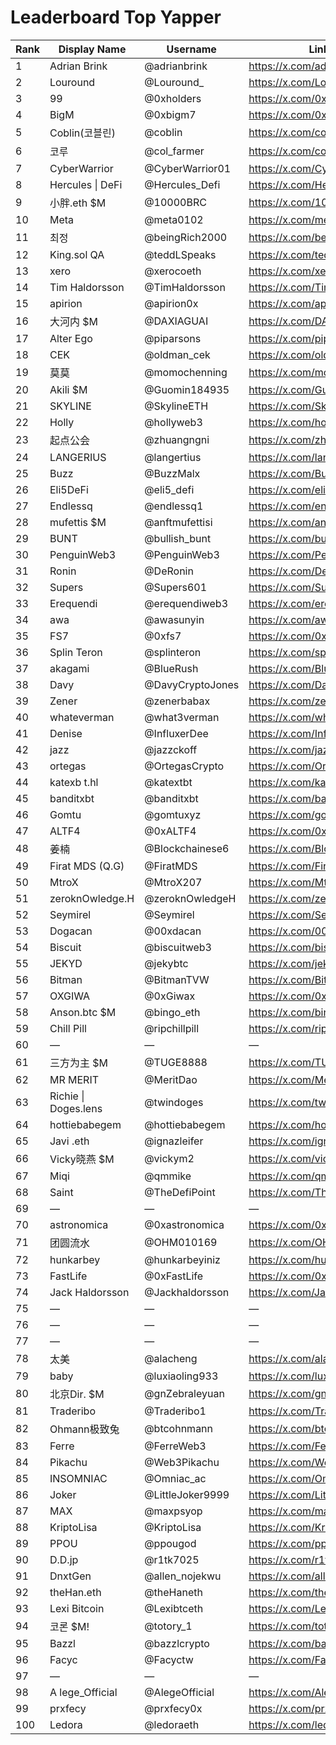 # Leaderboard Top Yapper

| Rank | Display Name           | Username           | Link X                             |
|------|------------------------|--------------------|------------------------------------|
| 1    | Adrian Brink           | @adrianbrink       | https://x.com/adrianbrink         |
| 2    | Louround               | @Louround_         | https://x.com/Louround_           |
| 3    | 99                     | @0xholders         | https://x.com/0xholders           |
| 4    | BigM                   | @0xbigm7           | https://x.com/0xbigm7             |
| 5    | Coblin(코블린)          | @coblin            | https://x.com/coblin              |
| 6    | 코루                    | @col_farmer        | https://x.com/col_farmer          |
| 7    | CyberWarrior           | @CyberWarrior01    | https://x.com/CyberWarrior01      |
| 8    | Hercules \| DeFi       | @Hercules_Defi     | https://x.com/Hercules_Defi       |
| 9    | 小胖.eth $M             | @10000BRC          | https://x.com/10000BRC            |
| 10   | Meta                   | @meta0102          | https://x.com/meta0102            |
| 11   | 최정                    | @beingRich2000     | https://x.com/beingRich2000       |
| 12   | King.sol QA            | @teddLSpeaks       | https://x.com/teddLSpeaks         |
| 13   | xero                   | @xerocoeth         | https://x.com/xerocoeth           |
| 14   | Tim Haldorsson         | @TimHaldorsson     | https://x.com/TimHaldorsson       |
| 15   | apirion                | @apirion0x         | https://x.com/apirion0x           |
| 16   | 大河内 $M               | @DAXIAGUAI         | https://x.com/DAXIAGUAI           |
| 17   | Alter Ego              | @piparsons         | https://x.com/piparsons           |
| 18   | CEK                    | @oldman_cek        | https://x.com/oldman_cek          |
| 19   | 莫莫                    | @momochenning      | https://x.com/momochenning        |
| 20   | Akili $M               | @Guomin184935      | https://x.com/Guomin184935        |
| 21   | SKYLINE                | @SkylineETH        | https://x.com/SkylineETH          |
| 22   | Holly                  | @hollyweb3         | https://x.com/hollyweb3           |
| 23   | 起点公会                | @zhuangngni        | https://x.com/zhuangngni          |
| 24   | LANGERIUS              | @langertius        | https://x.com/langertius          |
| 25   | Buzz                   | @BuzzMalx          | https://x.com/BuzzMalx            |
| 26   | Eli5DeFi               | @eli5_defi         | https://x.com/eli5_defi           |
| 27   | Endlessq               | @endlessq1         | https://x.com/endlessq1           |
| 28   | mufettis $M            | @anftmufettisi     | https://x.com/anftmufettisi       |
| 29   | BUNT                   | @bullish_bunt      | https://x.com/bullish_bunt        |
| 30   | PenguinWeb3            | @PenguinWeb3       | https://x.com/PenguinWeb3         |
| 31   | Ronin                  | @DeRonin           | https://x.com/DeRonin             |
| 32   | Supers                 | @Supers601         | https://x.com/Supers601           |
| 33   | Erequendi              | @erequendiweb3     | https://x.com/erequendiweb3       |
| 34   | awa                    | @awasunyin         | https://x.com/awasunyin           |
| 35   | FS7                    | @0xfs7             | https://x.com/0xfs7               |
| 36   | Splin Teron            | @splinteron        | https://x.com/splinteron          |
| 37   | akagami                | @BlueRush          | https://x.com/BlueRush            |
| 38   | Davy                   | @DavyCryptoJones   | https://x.com/DavyCryptoJones     |
| 39   | Zener                  | @zenerbabax        | https://x.com/zenerbabax          |
| 40   | whateverman            | @what3verman       | https://x.com/what3verman         |
| 41   | Denise                 | @InfluxerDee       | https://x.com/InfluxerDee         |
| 42   | jazz                   | @jazzckoff         | https://x.com/jazzckoff           |
| 43   | ortegas                | @OrtegasCrypto     | https://x.com/OrtegasCrypto       |
| 44   | katexb t.hl            | @katextbt          | https://x.com/katextbt            |
| 45   | banditxbt              | @banditxbt         | https://x.com/banditxbt           |
| 46   | Gomtu                  | @gomtuxyz          | https://x.com/gomtuxyz            |
| 47   | ALTF4                  | @0xALTF4           | https://x.com/0xALTF4             |
| 48   | 姜楠                    | @Blockchainese6    | https://x.com/Blockchainese6      |
| 49   | Firat MDS (Q.G)        | @FiratMDS          | https://x.com/FiratMDS            |
| 50   | MtroX                  | @MtroX207          | https://x.com/MtroX207            |
| 51   | zeroknOwledge.H        | @zeroknOwledgeH    | https://x.com/zeroknOwledgeH      |
| 52   | Seymirel               | @Seymirel          | https://x.com/Seymirel            |
| 53   | Dogacan                | @00xdacan          | https://x.com/00xdacan            |
| 54   | Biscuit                | @biscuitweb3       | https://x.com/biscuitweb3         |
| 55   | JEKYD                  | @jekybtc           | https://x.com/jekybtc             |
| 56   | Bitman                 | @BitmanTVW         | https://x.com/BitmanTVW           |
| 57   | OXGIWA                 | @0xGiwax           | https://x.com/0xGiwax             |
| 58   | Anson.btc $M           | @bingo_eth         | https://x.com/bingo_eth           |
| 59   | Chill Pill             | @ripchillpill      | https://x.com/ripchillpill        |
| 60   | —                     | —                  | —                                 |
| 61   | 三方为主 $M             | @TUGE8888          | https://x.com/TUGE8888            |
| 62   | MR MERIT               | @MeritDao          | https://x.com/MeritDao            |
| 63   | Richie \| Doges.lens   | @twindoges         | https://x.com/twindoges           |
| 64   | hottiebabegem          | @hottiebabegem     | https://x.com/hottiebabegem       |
| 65   | Javi .eth              | @ignazleifer       | https://x.com/ignazleifer         |
| 66   | Vicky晓燕 $M           | @vickym2           | https://x.com/vickym2             |
| 67   | Miqi                   | @qmmike            | https://x.com/qmmike              |
| 68   | Saint                  | @TheDefiPoint      | https://x.com/TheDefiPoint        |
| 69   | —                     | —                  | —                                 |
| 70   | astronomica            | @0xastronomica     | https://x.com/0xastronomica       |
| 71   | 团圆流水                | @OHM010169         | https://x.com/OHM010169           |
| 72   | hunkarbey              | @hunkarbeyiniz     | https://x.com/hunkarbeyiniz       |
| 73   | FastLife               | @0xFastLife        | https://x.com/0xFastLife          |
| 74   | Jack Haldorsson        | @Jackhaldorsson    | https://x.com/Jackhaldorsson      |
| 75   | —                     | —                  | —                                 |
| 76   | —                     | —                  | —                                 |
| 77   | —                     | —                  | —                                 |
| 78   | 太美                    | @alacheng          | https://x.com/alacheng            |
| 79   | baby                   | @luxiaoling933     | https://x.com/luxiaoling933       |
| 80   | 北京Dir. $M             | @gnZebraleyuan     | https://x.com/gnZebraleyuan       |
| 81   | Traderibo              | @Traderibo1        | https://x.com/Traderibo1          |
| 82   | Ohmann极致兔            | @btcohnmann        | https://x.com/btcohnmann          |
| 83   | Ferre                  | @FerreWeb3         | https://x.com/FerreWeb3           |
| 84   | Pikachu                | @Web3Pikachu       | https://x.com/Web3Pikachu         |
| 85   | INSOMNIAC              | @Omniac_ac         | https://x.com/Omniac_ac           |
| 86   | Joker                  | @LittleJoker9999   | https://x.com/LittleJoker9999     |
| 87   | MAX                    | @maxpsyop          | https://x.com/maxpsyop            |
| 88   | KriptoLisa             | @KriptoLisa        | https://x.com/KriptoLisa          |
| 89   | PPOU                   | @ppougod           | https://x.com/ppougod             |
| 90   | D.D.jp                 | @r1tk7025          | https://x.com/r1tk7025            |
| 91   | DnxtGen                | @allen_nojekwu     | https://x.com/allen_nojekwu       |
| 92   | theHan.eth             | @theHaneth         | https://x.com/theHaneth           |
| 93   | Lexi Bitcoin           | @Lexibtceth        | https://x.com/Lexibtceth          |
| 94   | 코론 $M!                | @totory_1          | https://x.com/totory_1            |
| 95   | Bazzl                  | @bazzlcrypto       | https://x.com/bazzlcrypto         |
| 96   | Facyc                  | @Facyctw           | https://x.com/Facyctw             |
| 97   | —                     | —                  | —                                 |
| 98   | A lege_Official        | @AlegeOfficial     | https://x.com/AlegeOfficial       |
| 99   | prxfecy                | @prxfecy0x         | https://x.com/prxfecy0x           |
| 100  | Ledora                 | @ledoraeth         | https://x.com/ledoraeth           |
